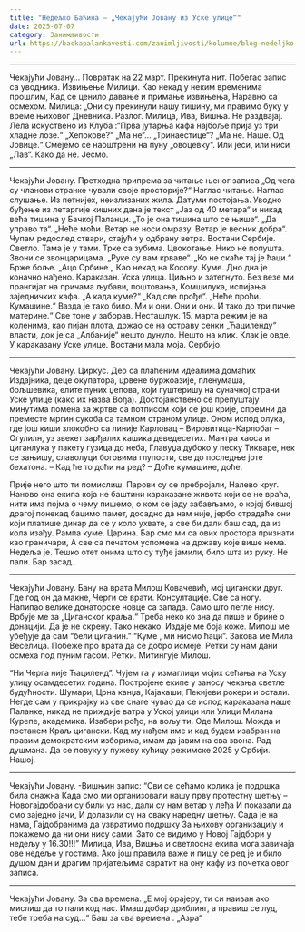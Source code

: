 ```yaml
---
title: "Недељко Баћина – „Чекајући Јовану из Уске улице“"
date: 2025-07-07
category: Занимљивости
url: https://backapalankavesti.com/zanimljivosti/kolumne/blog-nedeljko-bacina/nedeljko-bacina-cekajuci-jovanu-iz-uske-ulice/
---
```


***
Чекајући Јовану…
Повратак на 22 март. Прекинута нит.
Побегао запис са уводника.
Извињење Милици.
Као некад у неким временима прошлим,
Кад се ценило давање и примање извињења,
Наравно са осмехом.
Милица: „Они су прекинули нашу тишину, ми правимо буку у време њиховог Дневника.
Разлог.
Милица, Ива, Вишња.
Не раздвајај.
Лела искуствено из Клуба :“Прва јутарња кафа најбоље прија уз три хладне лозе.“
„Хепокове?“
„Ма не“…
„Тринаестице“?
„Ма не. Наше. Од Јовице.“
Смејемо се наоштрени на пуну „овоцевку“.
Или јеси, или ниси „Лав“.
Како да не. Јесмо.
***
Чекајући Јовану. Претходна припрема за читање њеног
записа „Од чега су чланови странке чували своје просторије?“
Наглас читање. Наглас слушање. Из петнијех, неизлизаних жила.
Датуми постојања.
Уводно буђење из летаргије кишних дана је текст „Јаз од 40 метара“ и никад већа тишина у Бачкој Паланци.
„То је она тишина што се њише“.
„Да управо та“.
„Неће моћи. Ветар не носи омразу. Ветар је весник добра“.
Чупам редослед ствари, стајући у одбрану ветра.
Востани Сербије. Светло. Тама је у тами.
Трке са зубима. Цвокотање. Нико не попушта.
Звони се звонцарицама.
„Руке су вам крваве“.
„Ко не скаће тај је ћаци.“
Брже боље.
„Ацо Србине „
Као некад на Косову. Куме.
Дно дна је коначно нађено.
Караказан. Уска улица. Циљно и затегнуто.
Без везе ми прангијат на причама љубави, поштовања,
Комшилука, испијања заједничких кафа.
„А када куме?“ „Кад све прође“.
„Неће проћи. Кумашине.“
Вазда је тако било.
Ми и они.
Они и они.
И тако до три пичке материне.“
Све тоне у заборав. Несташлук.
15. марта режим је на коленима, као пијан плота,
држао се на остраву сенки „Ћациленду“ власти,
док је са „Албаније“ нешто дунуло.
Нешто на клик.
Клак је овде. У караказану Уске улице.
Востани мала моја.
Сербијо.
***
Чекајући Јовану.
Циркус. Део са плаћеним идеалима домаћих
Издајника, деце окупатора, црвене буржоазије, пленумаша,
бољшевика, елите пуних џепова, који гуштеришу на суначној
страни Уске улице (како их назва Вођа).
Достојанствено се препуштају минутима помена за жртве
са потписом који се још крије, спремни да преместе
мргин сукоба са тамном страном улице.
Оном испод олука, где још киши злокобно
са линије Карловац – Вировитица-Карлобаг – Огулилн,
уз звекет зарђалих кашика деведесетих.
Мантра хаоса и циганлука у пакету гузица до неба,
Главуџа дубоко у песку Тикваре, нек се зањишу,
славолуци боговима глупости,
све до последње јоте бехатона.
– Кад ће то доћи на ред?
– Доће кумашине, доће.

Прије него што ти помислиш. Парови су се пребројали,
Налево круг. Наново она екипа која не баштини
караказане живота који се не враћа,
нити има појма о чему пишемо, о ком се јаду забављамо,
о којој бившој драгој понекад бацимо памет,
досадно да нам није, јербо страдаће они који платише
динар да се у коло ухвате, а све би дали баш сад,
да из кола изађу.
Рампа куме. Царина.
Бар смо ми са ових простора признати као граничари,
А све са печатом успомена на државу које више нема.
Недеља је. Тешко отет онима што су туђе јамили,
било шта из руку. Не пали. Бар засад.
***
Чекајући Јовану.
Бану на врата Милош Ковачевић, мој цигански друг.
Где год он да макне, Черги се врати. Консултације.
Све са ногу. Напипао велике донаторске
новце са запада. Само што легле нису.
Врбује ме за „Циганског краља.“
Треба неко ко зна да пише и брине о донацији.
Да је не скрену. Тако некако. Издаје ме боја коже.
Милош ме убеђује да сам “бели циганин.”
“Куме , ми нисмо ћаци”.
Закова ме Мила Веселица. Побеже про врата да се
добро исмеје. Ретки су нам дани осмеха под пуним гасом.
Ретки. Митингује Милош.

“Ни Черга није Ћациленд”.
Чујем га у измаглици мојих сећања на Уску улицу
осамдесетих година.
Постројене екипе у заносу чекања светле будућности.
Шумари, Црна канџа, Кајакаши, Пекијеви рокери и остали.
Негде сам у прикрајку из све снаге чувао да се испод
караказана наше Паланке, никад не приждије ватра у
Уској улици или Улици Милана Курепе, академика.
Изабери рођо, на вољу ти.
Оде Милош. Можда и постанем Краљ цигански.
Кад му нађем име и кад будем изабран
на правим демократским изборима, имам да
јавим на сва звона. Рад душмана.
Да се повуку у пужеву кућицу режимске 2025 у Србији.
Нашој.
***
Чекајући Јовану.
-Вишњин запис:
“Сви се сећамо колика је подршка била снажна
Када смо ми организовали нашу прву протестну шетњу –
Новогајдобрани су били уз нас, дали су нам ветар у леђа
И показали да смо заједно јачи,
И долазили су на сваку наредну шетњу.
Сада је на нама, Гајдобранима да узвратимо подршку
За њихову организацију и покажемо да ни они нису сами.
Зато се видимо у Новој Гајдбори у недељу у 16.30!!!”
Милица, Ива, Вишња и светлосна екипа мога завичаја
ове недеље у гостима. Ако још правила важе и пишу се
ред је и било душом дан и драгим пријатељима
свратит на ону кафу из почетка овог записа.
***
Чекајући Јовану.
За сва времена.
„Е мој фрајеру, ти си наиван ако мислиш да то пали код нас.
Имаш добар дриблинг, а правиш се луд, тебе треба на суд…“
Баш за сва времена .
„Азра“
